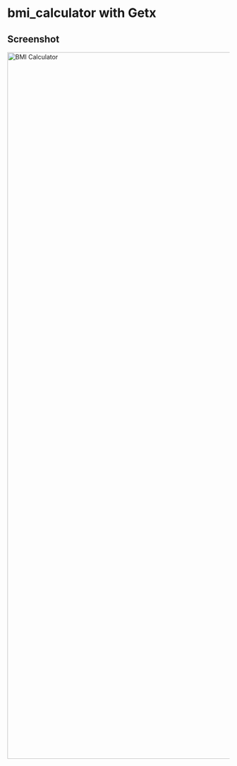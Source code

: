 # bmi_calculator with Getx


 
## Screenshot

<img width="1600" alt="BMI Calculator" src="https://github.com/Spyou/bmi_calculator/assets/88382789/384d74a9-8401-40d6-94d7-ff9f1eb6e2ff">
